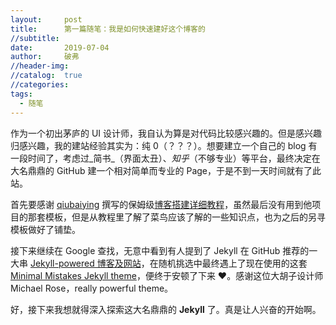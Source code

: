 ```yaml
---
layout:     post
title:      第一篇随笔：我是如何快速建好这个博客的
//subtitle: 
date:       2019-07-04
author:     破弗
//header-img:
//catalog:  true
//categories: 
tags:
  - 随笔
---
```


作为一个初出茅庐的 UI 设计师，我自认为算是对代码比较感兴趣的。但是感兴趣归感兴趣，我的建站经验其实为：纯 0（？？？）。想要建立一个自己的 blog 有一段时间了，考虑过_简书_（界面太丑）、_知乎_（不够专业）等平台，最终决定在大名鼎鼎的 GitHub 建一个相对简单而专业的 Page，于是不到一天时间就有了此站。

首先要感谢 [qiubaiying](https://github.com/qiubaiying) 撰写的保姆级[博客搭建详细教程]([https://github.com/qiubaiying/qiubaiying.github.io/wiki/%E5%8D%9A%E5%AE%A2%E6%90%AD%E5%BB%BA%E8%AF%A6%E7%BB%86%E6%95%99%E7%A8%8B](https://github.com/qiubaiying/qiubaiying.github.io/wiki/博客搭建详细教程))，虽然最后没有用到他项目的那套模板，但是从教程里了解了菜鸟应该了解的一些知识点，也为之后的另寻模板做好了铺垫。

接下来继续在 Google 查找，无意中看到有人提到了 Jekyll 在 GitHub 推荐的一大串 [Jekyll-powered 博客及网站](https://github.com/jekyll/jekyll/wiki/sites)，在随机挑选中最终遇上了现在使用的这套 [Minimal Mistakes Jekyll theme](https://mmistakes.github.io/minimal-mistakes/)，便终于安顿了下来 ❤️。感谢这位大胡子设计师 Michael Rose，really powerful theme。

好，接下来我想就得深入探索这大名鼎鼎的 **Jekyll** 了。真是让人兴奋的开始啊。

